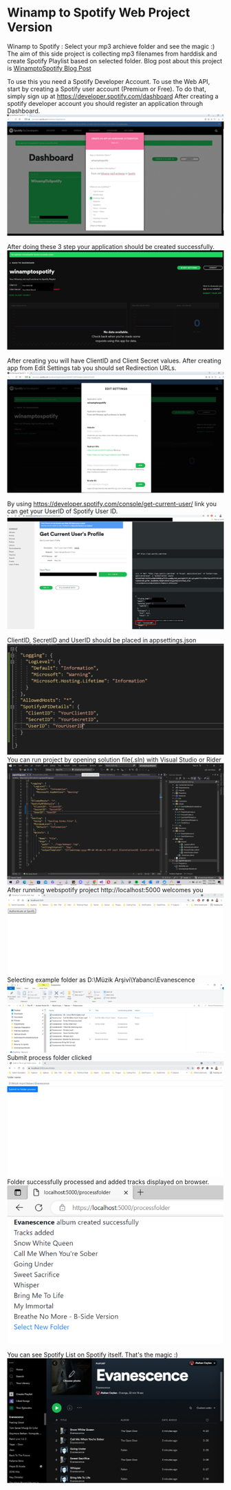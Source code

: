 # Winamp to Spotify Web Project Version
Winamp to Spotify : Select your mp3 archieve folder and see the magic :)
The aim of this side project is collecting mp3 filenames from harddisk and create Spotify Playlist based on selected folder. Blog post about this project is [WinamptoSpotify Blog Post](https://dev.to/atahanceylan/winamp-to-spotify-14jh)

To use this you need a Spotify Developer Account. To use the Web API, start by creating a Spotify user account (Premium or Free). To do that, simply sign up at https://developer.spotify.com/dashboard After creating a spotify developer account you should register an application through Dashboard.
![Creating_Spotify_App](WinamptoSpotifyWeb/Resources/creating_app_spotify.gif) 

After doing these 3 step your application should be created successfully.
![Dashboard](WinamptoSpotifyWeb/Resources/after_creating_app_on_dashboard.png)

After creating you will have ClientID and Client Secret values. After creating app from Edit Settings tab you should set Redirection URLs.
![Redirect URls](WinamptoSpotifyWeb/Resources/setting_redirect_urls.png)

By using https://developer.spotify.com/console/get-current-user/ link you can get your UserID of Spotify User ID.
![GettingUserId](WinamptoSpotifyWeb/Resources/getting_user_id.png)

ClientID, SecretID and UserID should be placed in appsettings.json
![ConfigSettings](WinamptoSpotifyWeb/Resources/appsettings_config.PNG)
You can run project by opening solution file(.sln) with Visual Studio or Rider
![Run Project](WinamptoSpotifyWeb/Resources/run_web.png)
After running webspotify project http://localhost:5000 welcomes you
![Web App 1](WinamptoSpotifyWeb/Resources/spotify_web_app.PNG)
Selecting example folder as D:\Müzik Arşivi\Yabancı\Evanescence 
![Web App 2](WinamptoSpotifyWeb/Resources/spotify_web_app3.PNG)
Submit process folder clicked
![Web App 2](WinamptoSpotifyWeb/Resources/spotify_web_app2.PNG)
Folder successfully processed and added tracks displayed on browser.
![Web App 4](WinamptoSpotifyWeb/Resources/spotify_web_app4.PNG)

You can see Spotify List on Spotify itself. That's the magic :)
![Web App 5](WinamptoSpotifyWeb/Resources/spotify_web_app5.PNG)
